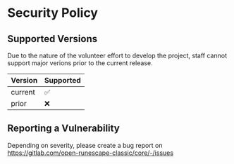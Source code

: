 # Security Policy

## Supported Versions

Due to the nature of the volunteer effort to develop the project, staff cannot support major verions prior to the current release.

| Version | Supported          |
| ------- | ------------------ |
| current | :white_check_mark: |
| prior   | :x:                |

## Reporting a Vulnerability

Depending on severity, please create a bug report on https://gitlab.com/open-runescape-classic/core/-/issues